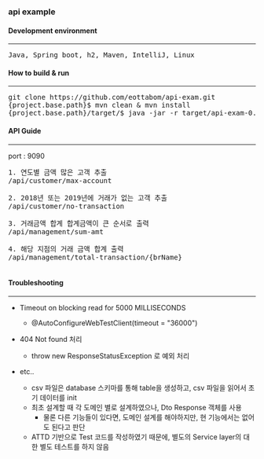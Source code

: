 ### api example

#### Development environment
------
<pre>
Java, Spring boot, h2, Maven, IntelliJ, Linux
</pre>

#### How to build & run
------
<pre>
git clone https://github.com/eottabom/api-exam.git
{project.base.path}$ mvn clean & mvn install
{project.base.path}/target/$ java -jar -r target/api-exam-0.0.1-SNAPSHOT.jar
</pre>


#### API Guide
------
port : 9090

<pre>
1. 연도별 금액 많은 고객 추출
/api/customer/max-account

2. 2018년 또는 2019년에 거래가 없는 고객 추출
/api/customer/no-transaction

3. 거래금액 합계 합계금액이 큰 순서로 출력
/api/management/sum-amt

4. 해당 지점의 거래 금액 합계 출력
/api/management/total-transaction/{brName}

</pre>


#### Troubleshooting
------
+ Timeout on blocking read for 5000 MILLISECONDS
    - @AutoConfigureWebTestClient(timeout = "36000")

+ 404 Not found 처리
    - throw new ResponseStatusException 로 예외 처리 

+ etc..
    - csv 파일은 database 스키마를 통해 table을 생성하고, csv 파일을 읽어서 초기 데이터를 init
    - 최초 설계할 때 각 도메인 별로 설계하였으나, Dto Response 객체를 사용
        - 물론 다른 기능들이 있다면, 도메인 설계를 해야하지만, 현 기능에서는 없어도 된다고 판단
    - ATTD 기반으로 Test 코드를 작성하였기 때문에, 별도의 Service layer의 대한 별도 테스트를 하지 않음
